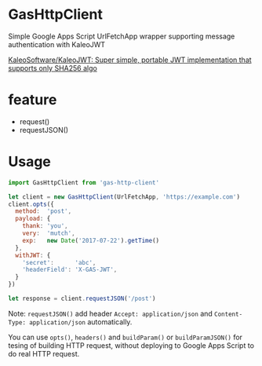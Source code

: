 GasHttpClient
=============

Simple Google Apps Script UrlFetchApp wrapper supporting message authentication with KaleoJWT

[KaleoSoftware/KaleoJWT: Super simple, portable JWT implementation that supports only SHA256 algo](https://github.com/KaleoSoftware/KaleoJWT)

feature
=======

 * request()
 * requestJSON()

Usage
=====

```javascript
import GasHttpClient from 'gas-http-client'

let client = new GasHttpClient(UrlFetchApp, 'https://example.com')
client.opts({
  method:  'post',
  payload: {
    thank: 'you',
    very:  'mutch',
    exp:   new Date('2017-07-22').getTime()
  },
  withJWT: {
    'secret':      'abc',
    'headerField': 'X-GAS-JWT',
  }
})

let response = client.requestJSON('/post')
```

Note: `requestJSON()` add header `Accept: application/json` and `Content-Type: application/json` automatically.

You can use `opts()`, `headers()` and `buildParam()` or `buildParamJSON()` for tesing of building HTTP request, without deploying to Google Apps Script to do real HTTP request.
